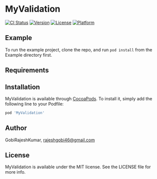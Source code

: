 # MyValidation

[![CI Status](https://img.shields.io/travis/GobiRajeshKumar/MyValidation.svg?style=flat)](https://travis-ci.org/GobiRajeshKumar/MyValidation)
[![Version](https://img.shields.io/cocoapods/v/MyValidation.svg?style=flat)](https://cocoapods.org/pods/MyValidation)
[![License](https://img.shields.io/cocoapods/l/MyValidation.svg?style=flat)](https://cocoapods.org/pods/MyValidation)
[![Platform](https://img.shields.io/cocoapods/p/MyValidation.svg?style=flat)](https://cocoapods.org/pods/MyValidation)

## Example

To run the example project, clone the repo, and run `pod install` from the Example directory first.

## Requirements

## Installation

MyValidation is available through [CocoaPods](https://cocoapods.org). To install
it, simply add the following line to your Podfile:

```ruby
pod 'MyValidation'
```

## Author

  GobiRajeshKumar, rajeshgobi46@gmail.com

## License

MyValidation is available under the MIT license. See the LICENSE file for more info.
